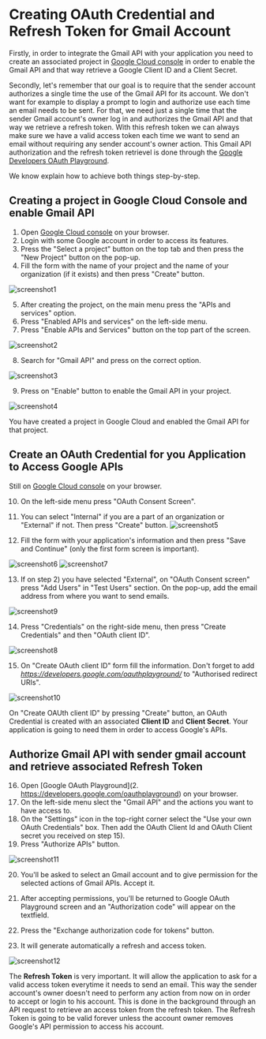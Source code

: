 # Creating OAuth Credential and Refresh Token for Gmail Account

Firstly, in order to integrate the Gmail API with your application you need to create an associated project in [Google Cloud console](https://console.cloud.google.com/) in order to enable the Gmail API and that way retrieve a Google Client ID and a Client Secret.

Secondly, let's remember that our goal is to require that the sender account authorizes a single time the use of the Gmail API for its account. We don't want for example to display a prompt to login and authorize use each time an email needs to be sent. For that, we need just a single time that the sender Gmail account's owner log in and authorizes the Gmail API and that way we retrieve a refresh token. With this refresh token we can always make sure we have a valid access token each time we want to send an email without requiring any sender account's owner action. This Gmail API authorization and the refresh token retrievel is done through the [Google Developers OAuth Playground](https://developers.google.com/oauthplayground/).

We know explain how to achieve both things step-by-step.


## Creating a project in Google Cloud Console and enable Gmail API

1. Open [Google Cloud console](https://console.cloud.google.com/) on your browser.
2. Login with some Google account in order to access its features. 
3. Press the "Select a project" button on the top tab and then press the "New Project" button on the pop-up.
4. Fill the form with the name of your project and the name of your organization (if it exists) and then press "Create" button.

![screenshot1](./images/01_doc_image.png)

5. After creating the project, on the main menu press the "APIs and services" option.
6. Press "Enabled APIs and services" on the left-side menu.
7. Press "Enable APIs and Services" button on the top part of the screen.

![screenshot2](./images/02_doc_image.png)

8. Search for "Gmail API" and press on the correct option.

![screenshot3](./images/03_doc_image.png)

9. Press on "Enable" button to enable the Gmail API in your project.

![screenshot4](./images/04_doc_image.png)


You have created a project in Google Cloud and enabled the Gmail API for that project.


## Create an OAuth Credential for you Application to Access Google APIs

Still on [Google Cloud console](https://console.cloud.google.com/) on your browser.

10. On the left-side menu press "OAuth Consent Screen".
11. You can select "Internal" if you are a part of an organization or "External" if not. Then press "Create" button.
![screenshot5](./images/05_doc_image.png)

12. Fill the form with your application's information and then press "Save and Continue" (only the first form screen is important). 

![screenshot6](./images/06_doc_image.png)
![screenshot7](./images/07_doc_image.png)

13. If on step 2) you have selected "External", on "OAuth Consent screen" press "Add Users" in "Test Users" section. On the pop-up, add the email address from where you want to send emails. 

![screenshot9](./images/09_doc_image.png)

14. Press "Credentials" on the right-side menu, then press "Create Credentials" and then "OAuth client ID". 

![screenshot8](./images/08_doc_image.png)

15. On "Create OAuth client ID" form fill the information. Don't forget to add *https://developers.google.com/oauthplayground/* to "Authorised redirect URIs".

![screenshot10](./images/10_doc_image.png)

On "Create OAUth client ID" by pressing "Create" button, an OAuth Credential is created with an associated **Client ID** and **Client Secret**. Your application is going to need them in order to access Google's APIs.


## Authorize Gmail API with sender gmail account and retrieve associated Refresh Token

16. Open [Google OAuth Playground](2. https://developers.google.com/oauthplayground) on your browser.
17. On the left-side menu slect the "Gmail API" and the actions you want to have access to.
18. On the "Settings" icon in the top-right corner select the "Use your own OAuth Credentials" box. Then add the OAuth Client Id and OAuth Client secret you received on step 15). 
19. Press "Authorize APIs" button.

![screenshot11](./images/11_doc_image.png)

20. You'll be asked to select an Gmail account and to give permission for the selected actions of Gmail APIs. Accept it.

21. After accepting permissions, you'll be returned to Google OAuth Playground screen and an "Authorization code" will appear on the textfield. 

22. Press the "Exchange authorization code for tokens" button.

23. It will generate automatically a refresh and access token. 
 
 ![screenshot12](./images/12_doc_image.png)

The **Refresh Token** is very important. It will allow the application to ask for a valid access token everytime it needs to send an email. This way the sender account's owner doesn't need to perform any action from now on in order to accept or login to his account. This is done in the background through an API request to retrieve an access token from the refresh token.
The Refresh Token is going to be valid forever unless the account owner removes Google's API permission to access his account.
